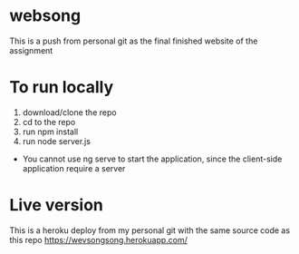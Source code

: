 # websong
This is a push from personal git as the final finished website of the assignment

# To run locally
1. download/clone the repo
2. cd to the repo
3. run npm install
4. run node server.js
* You cannot use ng serve to start the application, since the client-side application require a server
# Live version
This is a heroku deploy from my personal git with the same source code as this repo
https://wevsongsong.herokuapp.com/
